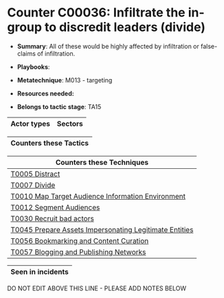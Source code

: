 # Counter C00036: Infiltrate the in-group to discredit leaders (divide)

* **Summary**: All of these would be highly affected by infiltration or false-claims of infiltration.

* **Playbooks**: 

* **Metatechnique**: M013 - targeting

* **Resources needed:** 

* **Belongs to tactic stage**: TA15


| Actor types | Sectors |
| ----------- | ------- |



| Counters these Tactics |
| ---------------------- |



| Counters these Techniques |
| ------------------------- |
| [T0005 Distract](../generated_pages/techniques/T0005.md) |
| [T0007 Divide](../generated_pages/techniques/T0007.md) |
| [T0010 Map Target Audience Information Environment](../generated_pages/techniques/T0010.md) |
| [T0012 Segment Audiences](../generated_pages/techniques/T0012.md) |
| [T0030 Recruit bad actors](../generated_pages/techniques/T0030.md) |
| [T0045 Prepare Assets Impersonating Legitimate Entities](../generated_pages/techniques/T0045.md) |
| [T0056 Bookmarking and Content Curation](../generated_pages/techniques/T0056.md) |
| [T0057 Blogging and Publishing Networks](../generated_pages/techniques/T0057.md) |



| Seen in incidents |
| ----------------- |


DO NOT EDIT ABOVE THIS LINE - PLEASE ADD NOTES BELOW